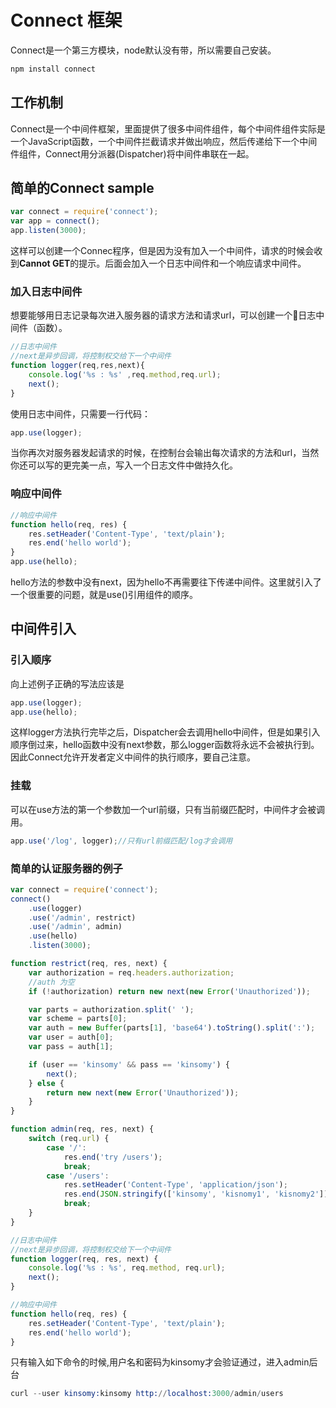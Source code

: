 # Connect 框架
Connect是一个第三方模块，node默认没有带，所以需要自己安装。
```s
npm install connect
```
## 工作机制
Connect是一个中间件框架，里面提供了很多中间件组件，每个中间件组件实际是一个JavaScript函数，一个中间件拦截请求并做出响应，然后传递给下一个中间件组件，Connect用分派器(Dispatcher)将中间件串联在一起。

## 简单的Connect sample
```js
var connect = require('connect');
var app = connect();
app.listen(3000);
```
这样可以创建一个Connec程序，但是因为没有加入一个中间件，请求的时候会收到**Cannot GET**的提示。后面会加入一个日志中间件和一个响应请求中间件。

### 加入日志中间件
想要能够用日志记录每次进入服务器的请求方法和请求url，可以创建一个日志中间件（函数）。
```js
//日志中间件
//next是异步回调，将控制权交给下一个中间件
function logger(req,res,next){
    console.log('%s : %s' ,req.method,req.url);
    next();
}
```
使用日志中间件，只需要一行代码：
```js
app.use(logger);
```
当你再次对服务器发起请求的时候，在控制台会输出每次请求的方法和url，当然你还可以写的更完美一点，写入一个日志文件中做持久化。

### 响应中间件
```js
//响应中间件
function hello(req, res) {
    res.setHeader('Content-Type', 'text/plain');
    res.end('hello world');
}
app.use(hello);
```
hello方法的参数中没有next，因为hello不再需要往下传递中间件。这里就引入了一个很重要的问题，就是use()引用组件的顺序。

## 中间件引入
### 引入顺序
向上述例子正确的写法应该是
```js
app.use(logger);
app.use(hello);
```
这样logger方法执行完毕之后，Dispatcher会去调用hello中间件，但是如果引入顺序倒过来，hello函数中没有next参数，那么logger函数将永远不会被执行到。因此Connect允许开发者定义中间件的执行顺序，要自己注意。

### 挂载
可以在use方法的第一个参数加一个url前缀，只有当前缀匹配时，中间件才会被调用。
```js
app.use('/log', logger);//只有url前缀匹配/log才会调用
```

### 简单的认证服务器的例子
```js
var connect = require('connect');
connect()
    .use(logger)
    .use('/admin', restrict)
    .use('/admin', admin)
    .use(hello)
    .listen(3000);

function restrict(req, res, next) {
    var authorization = req.headers.authorization;
    //auth 为空
    if (!authorization) return new next(new Error('Unauthorized'));

    var parts = authorization.split(' ');
    var scheme = parts[0];
    var auth = new Buffer(parts[1], 'base64').toString().split(':');
    var user = auth[0];
    var pass = auth[1];

    if (user == 'kinsomy' && pass == 'kinsomy') {
        next();
    } else {
        return new next(new Error('Unauthorized'));
    }
}

function admin(req, res, next) {
    switch (req.url) {
        case '/':
            res.end('try /users');
            break;
        case '/users':
            res.setHeader('Content-Type', 'application/json');
            res.end(JSON.stringify(['kinsomy', 'kisnomy1', 'kisnomy2']));
            break;
    }
}

//日志中间件
//next是异步回调，将控制权交给下一个中间件
function logger(req, res, next) {
    console.log('%s : %s', req.method, req.url);
    next();
}

//响应中间件
function hello(req, res) {
    res.setHeader('Content-Type', 'text/plain');
    res.end('hello world');
}
```
只有输入如下命令的时候,用户名和密码为kinsomy才会验证通过，进入admin后台
```s
curl --user kinsomy:kinsomy http://localhost:3000/admin/users
```